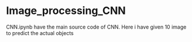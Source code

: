 # Image_processing_CNN 
CNN.ipynb have the main source code of CNN.
Here i have given 10 image to predict the actual objects 
